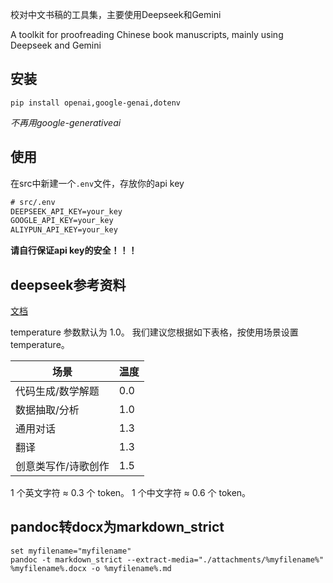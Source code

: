 校对中文书稿的工具集，主要使用Deepseek和Gemini

A toolkit for proofreading Chinese book manuscripts, mainly using Deepseek and Gemini

## 安装

```shell
pip install openai,google-genai,dotenv
```

*不再用google-generativeai*

## 使用

在src中新建一个`.env`文件，存放你的api key

```txt
# src/.env
DEEPSEEK_API_KEY=your_key
GOOGLE_API_KEY=your_key
ALIYPUN_API_KEY=your_key
```

**请自行保证api key的安全！！！**

## deepseek参考资料

[文档](https://api-docs.deepseek.com/zh-cn/)

temperature 参数默认为 1.0。
我们建议您根据如下表格，按使用场景设置 temperature。

| 场景                | 温度 |
| ------------------- | ---- |
| 代码生成/数学解题   | 0.0  |
| 数据抽取/分析       | 1.0  |
| 通用对话            | 1.3  |
| 翻译                | 1.3  |
| 创意类写作/诗歌创作 | 1.5  |

1 个英文字符 ≈ 0.3 个 token。
1 个中文字符 ≈ 0.6 个 token。

## pandoc转docx为markdown_strict

```shell
set myfilename="myfilename"
pandoc -t markdown_strict --extract-media="./attachments/%myfilename%" %myfilename%.docx -o %myfilename%.md
```